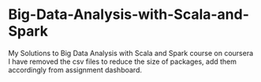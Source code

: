 # Big-Data-Analysis-with-Scala-and-Spark
My Solutions to Big Data Analysis with Scala and Spark course on coursera
I have removed the csv files to reduce the size of packages, add them accordingly from assignment dashboard.
